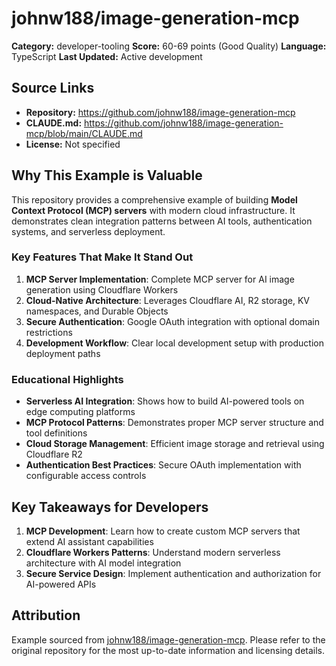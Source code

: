 # johnw188/image-generation-mcp

**Category:** developer-tooling
**Score:** 60-69 points (Good Quality)
**Language:** TypeScript
**Last Updated:** Active development

## Source Links

- **Repository:** https://github.com/johnw188/image-generation-mcp
- **CLAUDE.md:** https://github.com/johnw188/image-generation-mcp/blob/main/CLAUDE.md
- **License:** Not specified

## Why This Example is Valuable

This repository provides a comprehensive example of building **Model Context Protocol (MCP) servers** with modern cloud infrastructure. It demonstrates clean integration patterns between AI tools, authentication systems, and serverless deployment.

### Key Features That Make It Stand Out

1. **MCP Server Implementation**: Complete MCP server for AI image generation using Cloudflare Workers
2. **Cloud-Native Architecture**: Leverages Cloudflare AI, R2 storage, KV namespaces, and Durable Objects
3. **Secure Authentication**: Google OAuth integration with optional domain restrictions
4. **Development Workflow**: Clear local development setup with production deployment paths

### Educational Highlights

- **Serverless AI Integration**: Shows how to build AI-powered tools on edge computing platforms
- **MCP Protocol Patterns**: Demonstrates proper MCP server structure and tool definitions
- **Cloud Storage Management**: Efficient image storage and retrieval using Cloudflare R2
- **Authentication Best Practices**: Secure OAuth implementation with configurable access controls

## Key Takeaways for Developers

1. **MCP Development**: Learn how to create custom MCP servers that extend AI assistant capabilities
2. **Cloudflare Workers Patterns**: Understand modern serverless architecture with AI model integration
3. **Secure Service Design**: Implement authentication and authorization for AI-powered APIs

## Attribution

Example sourced from [johnw188/image-generation-mcp](https://github.com/johnw188/image-generation-mcp). Please refer to the original repository for the most up-to-date information and licensing details.
